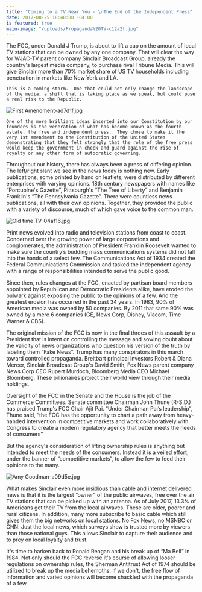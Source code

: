 ```yaml
---
title: "Coming to a TV Near You - \nThe End of the Independent Press"
date: 2017-08-25 18:48:00 -04:00
is featured: true
main-image: "/uploads/Propaganda%20TV-c12a2f.jpg"
---
```


The FCC, under Donald J Trump, is about to lift a cap on the amount of local TV stations that can be owned by any one company.  That will clear the way for WJAC-TV parent company Sinclair Broadcast Group, already the country's largest media company, to purchase rival Tribune Media.  This will give Sinclair more than 70% market share of US TV households including penetration in markets like New York and LA.

    This is a coming storm.  One that could not only change the landscape of the media, a shift that is taking place as we speak, but could pose a real risk to the Republic.

![First Amendment-ad7d1f.jpg](/uploads/First%20Amendment-ad7d1f.jpg)

    One of the more brilliant ideas inserted into our Constitution by our founders is the veneration of what has become known as the fourth estate, the free and independent press.  They chose to make it the very 1st amendment to the Constitution of the United States demonstrating that they felt strongly that the role of the free press would keep the government in check and guard against the rise of royalty or any other form of autocratic governing.

Throughout our history, there has always been a press of differing opinion.  The left/right slant we see in the news today is nothing new.  Early publications, some printed by hand on leaflets, were distributed by different enterprises with varying opinions.  18th century newspapers with names like “Porcupine's Gazette”, Pittsburgh's “The Tree of Liberty” and Benjamin Franklin's “The Pennsylvania Gazette”.  There were countless news publications, all with their own opinions.  Together, they provided the public with a variety of discourse, much of which gave voice to the common man.

![Old time TV-04af16.jpg](/uploads/Old%20time%20TV-04af16.jpg)

Print news evolved into radio and television stations from coast to coast.  Concerned over the growing power of large corporations and conglomerates, the administration of President Franklin Roosevelt wanted to make sure the country’s budding mass communications systems did not fall into the hands of a select few.   The Communications Act of 1934 created the Federal Communications Commission and tasked the independent agency with a range of responsibilities intended to serve the public good.

Since then, rules changes at the FCC, enacted by partisan board members appointed by Republican and Democratic Presidents alike, have eroded the bulwark against exposing the public to the opinions of a few.  And the greatest erosion has occurred in the past 34 years.  In 1983, 90% of American media was owned by 50 companies.  By 2011 that same 90% was owned by a mere 6 companies (GE, News Corp, Disney, Viacom, Time Warner & CBS).


The original mission of the FCC is now in the final throes of this assault by a President that is intent on controlling the message and sowing doubt about the validity of news organizations who question his version of the truth by labeling them “Fake News”.  Trump has many conspirators in this march toward controlled propaganda.  Breitbart principal investors Robert & Diana Mercer, Sinclair Broadcast Group's David Smith, Fox News parent company News Corp CEO Rupert Murdoch, Bloomberg Media CEO Michael Bloomberg.  These billionaires project their world view through their media holdings.

Oversight of the FCC in the Senate and the House is the job of the Commerce Committees. Senate committee Chairman John Thune (R-S.D.) has praised Trump's FCC Chair Ajit Pai.  “Under Chairman Pai’s leadership”, Thune said, “the FCC has the opportunity to chart a path away from heavy-handed intervention in competitive markets and work collaboratively with Congress to create a modern regulatory agency that better meets the needs of consumers”

But the agency's consideration of lifting ownership rules is anything but intended to meet the needs of the consumers.  Instead it is a veiled effort, under the banner of “competitive markets”, to allow the few to feed their opinions to the many. 

![Amy Goodman-a09d5e.jpg](/uploads/Amy%20Goodman-a09d5e.jpg)

What makes Sinclair even more insidious than cable and internet delivered news is that it is the largest “owner” of the public airwaves, free over the air TV stations that can be picked up with an antenna.  As of July 2017, 13.3% of Americans get their TV from the local airwaves. These are older, poorer and rural citizens.  In addition, many more subscribe to basic cable which still gives them the big networks on local stations.  No Fox News, no MSNBC or CNN.  Just the local news, which surveys show is trusted more by viewers than those national guys.  This allows Sinclair to capture their audience and to prey on local loyalty and trust.

It's time to harken back to Ronald Reagan and his break up of “Ma Bell” in 1984.  Not only should the FCC reverse it's course of allowing looser regulations on ownership rules, the Sherman Antitrust Act of 1974 should be utilized to break up the media behemoths.  If we don't, the free flow of information and varied opinions will become shackled with the propaganda of a few.

